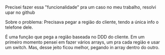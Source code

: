 Precisei fazer essa "funcionalidade" pra um caso no meu trabalho, resolvi upar no github

Sobre o problema:
Precisava pegar a região do cliente, tendo a única info o telefone dele.

É uma função que pega a região baseada no DDD do cliente. Em um primeiro momento pensei em fazer vários arrays, um pra cada região e usar um switch.
Mas, desse jeito ficou melhor, pegando in array dentro do outro.
